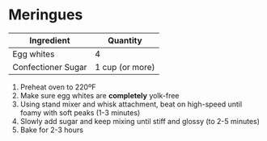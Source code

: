 Meringues
=========

Ingredient | Quantity
---|---
Egg whites | 4
Confectioner Sugar | 1 cup (or more)

1. Preheat oven to 220ºF
2. Make sure egg whites are **completely** yolk-free
3. Using stand mixer and whisk attachment, beat on high-speed until foamy with soft peaks (1-3 minutes)
4. Slowly add sugar and keep mixing until stiff and glossy (to 2-5 minutes)
5. Bake for 2-3 hours
